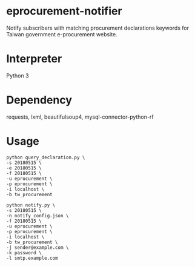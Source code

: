 # eprocurement-notifier
Notify subscribers with matching procurement declarations keywords for Taiwan government e-procurement website.

# Interpreter
Python 3

# Dependency
requests, lxml, beautifulsoup4, mysql-connector-python-rf

# Usage
```
python query_declaration.py \
-s 20180515 \
-e 20180515 \
-f 20180515 \
-u eprocurement \
-p eprocurement \
-i localhost \
-b tw_procurement
```

```
python notify.py \
-s 20180515 \
-n notify_config.json \
-f 20180515 \
-u eprocurement \
-p eprocurement \
-i localhost \
-b tw_procurement \
-j sender@example.com \
-k password \
-l smtp.example.com
```
